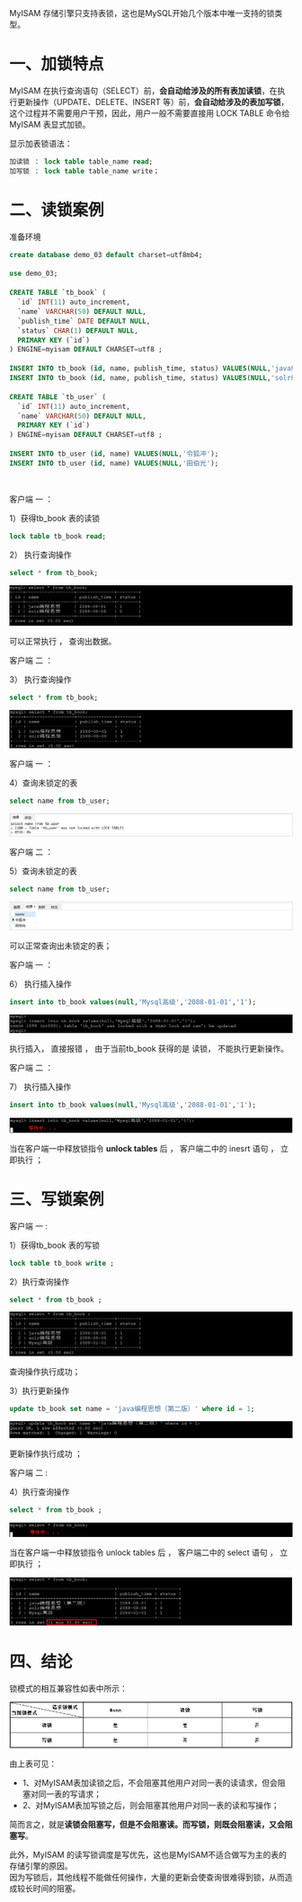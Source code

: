MyISAM 存储引擎只支持表锁，这也是MySQL开始几个版本中唯一支持的锁类型。

# 一、加锁特点

MyISAM 在执行查询语句（SELECT）前，**会自动给涉及的所有表加读锁**，在执行更新操作（UPDATE、DELETE、INSERT 等）前，**会自动给涉及的表加写锁**，这个过程并不需要用户干预，因此，用户一般不需要直接用 LOCK TABLE 命令给 MyISAM 表显式加锁。

显示加表锁语法：

```sql
加读锁 ： lock table table_name read;
加写锁 ： lock table table_name write；
```

# 二、读锁案例

准备环境

```SQL
create database demo_03 default charset=utf8mb4;

use demo_03;

CREATE TABLE `tb_book` (
  `id` INT(11) auto_increment,
  `name` VARCHAR(50) DEFAULT NULL,
  `publish_time` DATE DEFAULT NULL,
  `status` CHAR(1) DEFAULT NULL,
  PRIMARY KEY (`id`)
) ENGINE=myisam DEFAULT CHARSET=utf8 ;

INSERT INTO tb_book (id, name, publish_time, status) VALUES(NULL,'java编程思想','2088-08-01','1');
INSERT INTO tb_book (id, name, publish_time, status) VALUES(NULL,'solr编程思想','2088-08-08','0');

CREATE TABLE `tb_user` (
  `id` INT(11) auto_increment,
  `name` VARCHAR(50) DEFAULT NULL,
  PRIMARY KEY (`id`)
) ENGINE=myisam DEFAULT CHARSET=utf8 ;

INSERT INTO tb_user (id, name) VALUES(NULL,'令狐冲');
INSERT INTO tb_user (id, name) VALUES(NULL,'田伯光');
```

<br/>

客户端 一 ：

1）获得tb_book 表的读锁

```sql
lock table tb_book read;
```



2） 执行查询操作

```sql
select * from tb_book;
```

![1553906896564](images/1553906896564.png)

可以正常执行 ， 查询出数据。



客户端 二 ：

3） 执行查询操作

```sql
select * from tb_book;
```

![1553907044500](images/1553907044500.png)



客户端 一 ：

4）查询未锁定的表

```sql
select name from tb_user;
```

![image-20230623093134039](images/image-20230623093134039.png)



客户端 二 ：

5）查询未锁定的表

```sql
select name from tb_user;
```

![image-20230623093159673](images/image-20230623093159673.png)

可以正常查询出未锁定的表；



客户端 一 ：

6） 执行插入操作

```sql
insert into tb_book values(null,'Mysql高级','2088-01-01','1');
```

![1553907198462](images/1553907198462.png)

执行插入， 直接报错 ， 由于当前tb_book 获得的是 读锁， 不能执行更新操作。



客户端 二 ：

7） 执行插入操作

```sql
insert into tb_book values(null,'Mysql高级','2088-01-01','1');
```

![1553907403957](images/1553907403957.png)

当在客户端一中释放锁指令 **unlock tables**  后 ， 客户端二中的 inesrt 语句 ， 立即执行 ；

# 三、写锁案例

客户端 一 :

1）获得tb_book 表的写锁

```sql
lock table tb_book write ;
```

2）执行查询操作

```sql
select * from tb_book ;
```

![1553907849829](images/1553907849829.png)

查询操作执行成功；

3）执行更新操作

```sql
update tb_book set name = 'java编程思想（第二版）' where id = 1;
```

![1553907875221](images/1553907875221.png)

更新操作执行成功 ；



客户端 二 :

4）执行查询操作

```sql
select * from tb_book ;
```

![1553908019755](images/1553908019755.png)



当在客户端一中释放锁指令 unlock tables  后 ， 客户端二中的 select 语句 ， 立即执行 ；

![1553908131373](images/1553908131373.png)



# 四、结论

锁模式的相互兼容性如表中所示：

![1553905621992](images/1553905621992.png)

由上表可见：

- 1、对MyISAM表加读锁之后，不会阻塞其他用户对同一表的读请求，但会阻塞对同一表的写请求；
- 2、对MyISAM表加写锁之后，则会阻塞其他用户对同一表的读和写操作；

简而言之，就是**读锁会阻塞写，但是不会阻塞读。而写锁，则既会阻塞读，又会阻塞写**。

此外，MyISAM 的读写锁调度是写优先，这也是MyISAM不适合做写为主的表的存储引擎的原因。<br/>
因为写锁后，其他线程不能做任何操作，大量的更新会使查询很难得到锁，从而造成较长时间的阻塞。












































































































